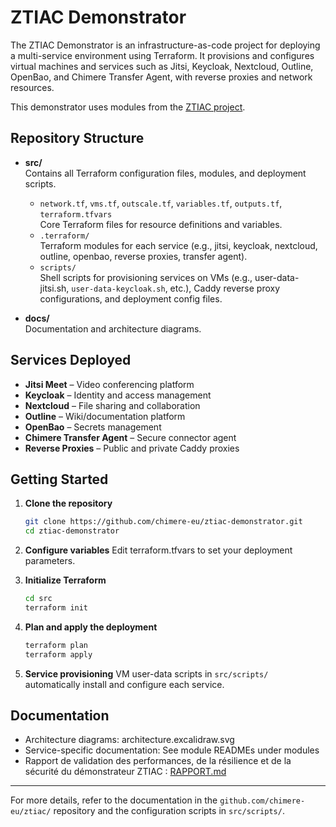 # ZTIAC Demonstrator

The ZTIAC Demonstrator is an infrastructure-as-code project for deploying a multi-service environment using Terraform. It provisions and configures virtual machines and services such as Jitsi, Keycloak, Nextcloud, Outline, OpenBao, and Chimere Transfer Agent, with reverse proxies and network resources.

This demonstrator uses modules from the [ZTIAC project](https://github.com/chimere-eu/ztiac/).

## Repository Structure

- **src/**  
  Contains all Terraform configuration files, modules, and deployment scripts.
  - `network.tf`, `vms.tf`, `outscale.tf`, `variables.tf`, `outputs.tf`, `terraform.tfvars`  
    Core Terraform files for resource definitions and variables.
  - `.terraform/`  
    Terraform modules for each service (e.g., jitsi, keycloak, nextcloud, outline, openbao, reverse proxies, transfer agent).
  - `scripts/`  
    Shell scripts for provisioning services on VMs (e.g., user-data-jitsi.sh, `user-data-keycloak.sh`, etc.), Caddy reverse proxy configurations, and deployment config files.

- **docs/**  
  Documentation and architecture diagrams.

## Services Deployed

- **Jitsi Meet** – Video conferencing platform
- **Keycloak** – Identity and access management
- **Nextcloud** – File sharing and collaboration
- **Outline** – Wiki/documentation platform
- **OpenBao** – Secrets management
- **Chimere Transfer Agent** – Secure connector agent
- **Reverse Proxies** – Public and private Caddy proxies

## Getting Started

1. **Clone the repository**
   ```sh
   git clone https://github.com/chimere-eu/ztiac-demonstrator.git
   cd ztiac-demonstrator
   ```

2. **Configure variables**
   Edit terraform.tfvars to set your deployment parameters.

3. **Initialize Terraform**
   ```sh
   cd src
   terraform init
   ```

4. **Plan and apply the deployment**
   ```sh
   terraform plan
   terraform apply
   ```

5. **Service provisioning**
   VM user-data scripts in `src/scripts/` automatically install and configure each service.

## Documentation

- Architecture diagrams: architecture.excalidraw.svg
- Service-specific documentation: See module READMEs under modules
- Rapport de validation des performances, de la résilience et de la sécurité du démonstrateur ZTIAC : [RAPPORT.md](./RAPPORT.md)

---

For more details, refer to the documentation in the `github.com/chimere-eu/ztiac/` repository and the configuration scripts in `src/scripts/`.